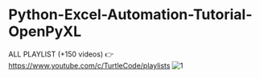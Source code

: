 # Python-Excel-Automation-Tutorial-OpenPyXL
ALL PLAYLIST (+150 videos) 👉 https://www.youtube.com/c/TurtleCode/playlists
![1](https://user-images.githubusercontent.com/85156399/178262557-6d53e9be-bc1e-4fed-ac92-bf2e6e76608c.png)

